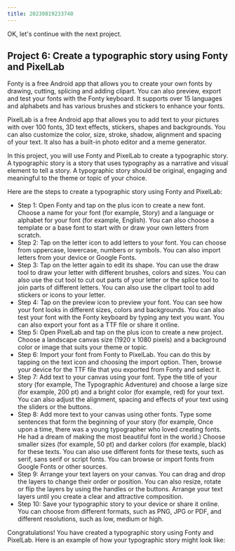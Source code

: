 ```yaml
---
title: 20230819233740 
---
```


OK, let's continue with the next project.

## Project 6: Create a typographic story using Fonty and PixelLab

Fonty is a free Android app that allows you to create your own fonts by drawing, cutting, splicing and adding clipart. You can also preview, export and test your fonts with the Fonty keyboard. It supports over 15 languages and alphabets and has various brushes and stickers to enhance your fonts.

PixelLab is a free Android app that allows you to add text to your pictures with over 100 fonts, 3D text effects, stickers, shapes and backgrounds. You can also customize the color, size, stroke, shadow, alignment and spacing of your text. It also has a built-in photo editor and a meme generator.

In this project, you will use Fonty and PixelLab to create a typographic story. A typographic story is a story that uses typography as a narrative and visual element to tell a story. A typographic story should be original, engaging and meaningful to the theme or topic of your choice.

Here are the steps to create a typographic story using Fonty and PixelLab:

- Step 1: Open Fonty and tap on the plus icon to create a new font. Choose a name for your font (for example, Story) and a language or alphabet for your font (for example, English). You can also choose a template or a base font to start with or draw your own letters from scratch.
- Step 2: Tap on the letter icon to add letters to your font. You can choose from uppercase, lowercase, numbers or symbols. You can also import letters from your device or Google Fonts.
- Step 3: Tap on the letter again to edit its shape. You can use the draw tool to draw your letter with different brushes, colors and sizes. You can also use the cut tool to cut out parts of your letter or the splice tool to join parts of different letters. You can also use the clipart tool to add stickers or icons to your letter.
- Step 4: Tap on the preview icon to preview your font. You can see how your font looks in different sizes, colors and backgrounds. You can also test your font with the Fonty keyboard by typing any text you want. You can also export your font as a TTF file or share it online.
- Step 5: Open PixelLab and tap on the plus icon to create a new project. Choose a landscape canvas size (1920 x 1080 pixels) and a background color or image that suits your theme or topic.
- Step 6: Import your font from Fonty to PixelLab. You can do this by tapping on the text icon and choosing the import option. Then, browse your device for the TTF file that you exported from Fonty and select it.
- Step 7: Add text to your canvas using your font. Type the title of your story (for example, The Typographic Adventure) and choose a large size (for example, 200 pt) and a bright color (for example, red) for your text. You can also adjust the alignment, spacing and effects of your text using the sliders or the buttons.
- Step 8: Add more text to your canvas using other fonts. Type some sentences that form the beginning of your story (for example, Once upon a time, there was a young typographer who loved creating fonts. He had a dream of making the most beautiful font in the world.) Choose smaller sizes (for example, 50 pt) and darker colors (for example, black) for these texts. You can also use different fonts for these texts, such as serif, sans serif or script fonts. You can browse or import fonts from Google Fonts or other sources.
- Step 9: Arrange your text layers on your canvas. You can drag and drop the layers to change their order or position. You can also resize, rotate or flip the layers by using the handles or the buttons. Arrange your text layers until you create a clear and attractive composition.
- Step 10: Save your typographic story to your device or share it online. You can choose from different formats, such as PNG, JPG or PDF, and different resolutions, such as low, medium or high.

Congratulations! You have created a typographic story using Fonty and PixelLab. Here is an example of how your typographic story might look like:
